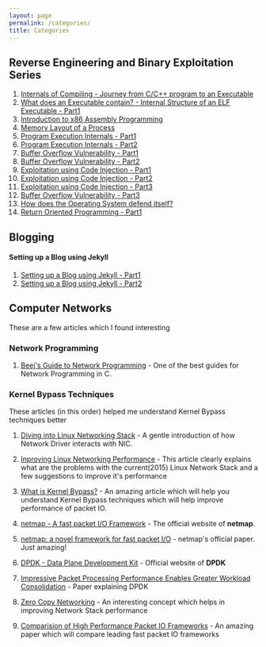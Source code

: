 ```yaml
---
layout: page
permalink: /categories/
title: Categories
---
```


## Reverse Engineering and Binary Exploitation Series

1. [Internals of Compiling - Journey from C/C++ program to an Executable](/reverse/engineering/and/binary/exploitation/series/2018/06/21/internals-of-compiling-Journey-from-C-program-to-an-executable.html)
2. [What does an Executable contain? - Internal Structure of an ELF Executable - Part1](/reverse/engineering/and/binary/exploitation/series/2018/07/02/what-does-an-executable-contain-internal-structure-of-an-ELF-executable-part1.html)
3. [Introduction to x86 Assembly Programming](/reverse/engineering/and/binary/exploitation/series/2018/08/12/introduction-to-x86-assembly-programming.html)
4. [Memory Layout of a Process](/reverse/engineering/and/binary/exploitation/series/2018/08/18/memory-layout-of-a-process.html)
5. [Program Execution Internals - Part1](/reverse/engineering/and/binary/exploitation/series/2018/09/10/program-execution-internals-part-1.html)
6. [Program Execution Internals - Part2](/reverse/engineering/and/binary/exploitation/series/2018/09/22/program-execution-internals-part-2.html)
7. [Buffer Overflow Vulnerability - Part1](/reverse/engineering/and/binary/exploitation/series/2018/10/02/buffer-overflow-vulnerability-01.html)
8. [Buffer Overflow Vulnerability - Part2](/reverse/engineering/and/binary/exploitation/series/2018/10/08/buffer-overflow-vulnerability-02.html)
9. [Exploitation using Code Injection - Part1](/reverse/engineering/and/binary/exploitation/series/2018/10/20/exploitation-using-code-injection-part01.html)
10. [Exploitation using Code Injection - Part2](/reverse/engineering/and/binary/exploitation/series/2018/12/02/exploitation-using-code-injection-part02.html)
11. [Exploitation using Code Injection - Part3](/reverse/engineering/and/binary/exploitation/series/2018/12/07/exploitation-using-code-injection-part03.html)
12. [Buffer Overflow Vulnerability - Part3](/reverse/engineering/and/binary/exploitation/series/2018/12/08/buffer-overflow-vulnerability-03.html)
13. [How does the Operating System defend itself?](/reverse/engineering/and/binary/exploitation/series/2018/12/28/security-measures-by-os.html)
14. [Return Oriented Programming - Part1](/reverse/engineering/and/binary/exploitation/series/2019/01/16/return-oriented-programming-part1.html)


## Blogging

#### Setting up a Blog using Jekyll

1. [Setting up a Blog using Jekyll - Part1](/blogging/2018/11/27/setting-up-a-blog-using-jekyll-Part1.html)
2. [Setting up a Blog using Jekyll - Part2](/blogging/2018/11/27/setting-up-a-blog-using-jekyll-Part2.html)



## Computer Networks

These are a few articles which I found interesting

### Network Programming

1. [Beej's Guide to Network Programming](https://beej.us/guide/bgnet/) - One of the best guides for Network Programming in C. 



### Kernel Bypass Techniques

These articles (in this order) helped me understand Kernel Bypass techniques better

1. [Diving into Linux Networking  Stack](http://beyond-syntax.com/blog/2011/03/diving-into-linux-networking-i/) - A gentle introduction of how Network Driver interacts with NIC. 

2. [Inproving Linux Networking Performance](https://lwn.net/Articles/629155/) - This article clearly explains what are the problems with the current(2015) Linux Network Stack and a few suggestions to improve it's performance

3. [What is Kernel Bypass?](https://blog.cloudflare.com/kernel-bypass/) - An amazing article which will help you understand Kernel Bypass techniques which will help improve performance of packet IO. 

4. [netmap - A fast packet I/O Framework](http://info.iet.unipi.it/~luigi/netmap/) - The official website of **netmap**. 

5. [netmap: a novel framework for fast packet I/O](https://www.usenix.org/system/files/conference/atc12/atc12-final186.pdf) - netmap's official paper. Just amazing!

6. [DPDK - Data Plane Development Kit](https://www.dpdk.org/) - Official website of **DPDK**

7. [Impressive Packet Processing Performance Enables Greater Workload Consolidation](http://media15.connectedsocialmedia.com/intel/06/13251/Intel_DPDK_Packet_Processing_Workload_Consolidation.pdf) - Paper explaining DPDK

8. [Zero Copy Networking](https://old.lwn.net/Articles/726917/) - An interesting concept which helps in improving Network Stack performance

9. [Comparision of High Performance Packet IO Frameworks](https://www.net.in.tum.de/publications/papers/gallenmueller_ancs2015.pdf) - An amazing paper which will compare leading fast packet IO frameworks

